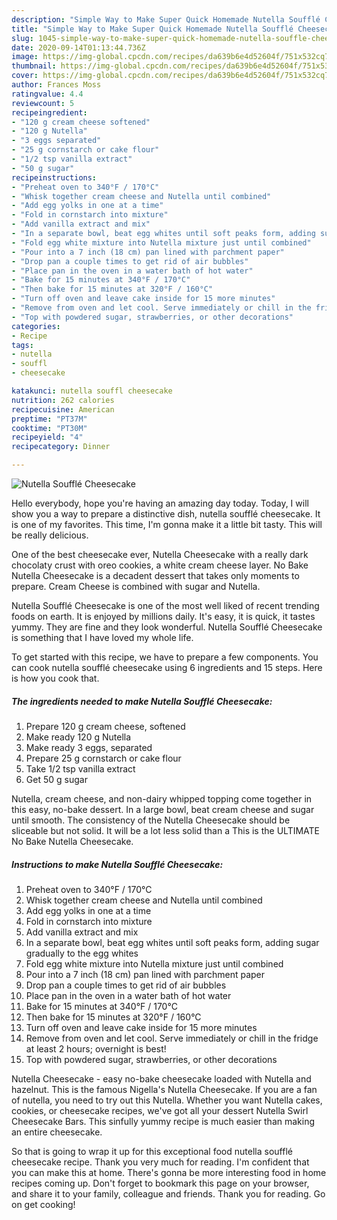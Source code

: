```yaml
---
description: "Simple Way to Make Super Quick Homemade Nutella Soufflé Cheesecake"
title: "Simple Way to Make Super Quick Homemade Nutella Soufflé Cheesecake"
slug: 1045-simple-way-to-make-super-quick-homemade-nutella-souffle-cheesecake
date: 2020-09-14T01:13:44.736Z
image: https://img-global.cpcdn.com/recipes/da639b6e4d52604f/751x532cq70/nutella-souffle-cheesecake-recipe-main-photo.jpg
thumbnail: https://img-global.cpcdn.com/recipes/da639b6e4d52604f/751x532cq70/nutella-souffle-cheesecake-recipe-main-photo.jpg
cover: https://img-global.cpcdn.com/recipes/da639b6e4d52604f/751x532cq70/nutella-souffle-cheesecake-recipe-main-photo.jpg
author: Frances Moss
ratingvalue: 4.4
reviewcount: 5
recipeingredient:
- "120 g cream cheese softened"
- "120 g Nutella"
- "3 eggs separated"
- "25 g cornstarch or cake flour"
- "1/2 tsp vanilla extract"
- "50 g sugar"
recipeinstructions:
- "Preheat oven to 340°F / 170°C"
- "Whisk together cream cheese and Nutella until combined"
- "Add egg yolks in one at a time"
- "Fold in cornstarch into mixture"
- "Add vanilla extract and mix"
- "In a separate bowl, beat egg whites until soft peaks form, adding sugar gradually to the egg whites"
- "Fold egg white mixture into Nutella mixture just until combined"
- "Pour into a 7 inch (18 cm) pan lined with parchment paper"
- "Drop pan a couple times to get rid of air bubbles"
- "Place pan in the oven in a water bath of hot water"
- "Bake for 15 minutes at 340°F / 170°C"
- "Then bake for 15 minutes at 320°F / 160°C"
- "Turn off oven and leave cake inside for 15 more minutes"
- "Remove from oven and let cool. Serve immediately or chill in the fridge at least 2 hours; overnight is best!"
- "Top with powdered sugar, strawberries, or other decorations"
categories:
- Recipe
tags:
- nutella
- souffl
- cheesecake

katakunci: nutella souffl cheesecake 
nutrition: 262 calories
recipecuisine: American
preptime: "PT37M"
cooktime: "PT30M"
recipeyield: "4"
recipecategory: Dinner

---
```



![Nutella Soufflé Cheesecake](https://img-global.cpcdn.com/recipes/da639b6e4d52604f/751x532cq70/nutella-souffle-cheesecake-recipe-main-photo.jpg)

Hello everybody, hope you're having an amazing day today. Today, I will show you a way to prepare a distinctive dish, nutella soufflé cheesecake. It is one of my favorites. This time, I'm gonna make it a little bit tasty. This will be really delicious.

One of the best cheesecake ever, Nutella Cheesecake with a really dark chocolaty crust with oreo cookies, a white cream cheese layer. No Bake Nutella Cheesecake is a decadent dessert that takes only moments to prepare. Cream Cheese is combined with sugar and Nutella.

Nutella Soufflé Cheesecake is one of the most well liked of recent trending foods on earth. It is enjoyed by millions daily. It's easy, it is quick, it tastes yummy. They are fine and they look wonderful. Nutella Soufflé Cheesecake is something that I have loved my whole life.


To get started with this recipe, we have to prepare a few components. You can cook nutella soufflé cheesecake using 6 ingredients and 15 steps. Here is how you cook that.

<!--inarticleads1-->

##### The ingredients needed to make Nutella Soufflé Cheesecake:

1. Prepare 120 g cream cheese, softened
1. Make ready 120 g Nutella
1. Make ready 3 eggs, separated
1. Prepare 25 g cornstarch or cake flour
1. Take 1/2 tsp vanilla extract
1. Get 50 g sugar


Nutella, cream cheese, and non-dairy whipped topping come together in this easy, no-bake dessert. In a large bowl, beat cream cheese and sugar until smooth. The consistency of the Nutella Cheesecake should be sliceable but not solid. It will be a lot less solid than a This is the ULTIMATE No Bake Nutella Cheesecake. 

<!--inarticleads2-->

##### Instructions to make Nutella Soufflé Cheesecake:

1. Preheat oven to 340°F / 170°C
1. Whisk together cream cheese and Nutella until combined
1. Add egg yolks in one at a time
1. Fold in cornstarch into mixture
1. Add vanilla extract and mix
1. In a separate bowl, beat egg whites until soft peaks form, adding sugar gradually to the egg whites
1. Fold egg white mixture into Nutella mixture just until combined
1. Pour into a 7 inch (18 cm) pan lined with parchment paper
1. Drop pan a couple times to get rid of air bubbles
1. Place pan in the oven in a water bath of hot water
1. Bake for 15 minutes at 340°F / 170°C
1. Then bake for 15 minutes at 320°F / 160°C
1. Turn off oven and leave cake inside for 15 more minutes
1. Remove from oven and let cool. Serve immediately or chill in the fridge at least 2 hours; overnight is best!
1. Top with powdered sugar, strawberries, or other decorations


Nutella Cheesecake - easy no-bake cheesecake loaded with Nutella and hazelnut. This is the famous Nigella&#39;s Nutella Cheesecake. If you are a fan of nutella, you need to try out this Nutella. Whether you want Nutella cakes, cookies, or cheesecake recipes, we&#39;ve got all your dessert Nutella Swirl Cheesecake Bars. This sinfully yummy recipe is much easier than making an entire cheesecake. 

So that is going to wrap it up for this exceptional food nutella soufflé cheesecake recipe. Thank you very much for reading. I'm confident that you can make this at home. There's gonna be more interesting food in home recipes coming up. Don't forget to bookmark this page on your browser, and share it to your family, colleague and friends. Thank you for reading. Go on get cooking!
